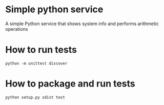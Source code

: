 # Simple python service
A simple Python service that shows system info and performs arithmetic operations

# How to run tests
```
python -m unittest discover
```
# How to package and run tests
```
python setup.py sdist test 
```